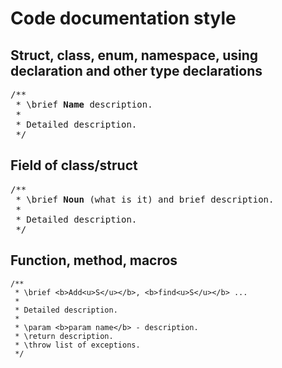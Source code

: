 # Code documentation style

## Struct, class, enum, namespace, using declaration and other type declarations
<pre>
/**
 * \brief <b>Name</b> description.
 *
 * Detailed description.
 */
</pre>

## Field of class/struct
<pre>
/**
 * \brief <b>Noun</b> (what is it) and brief description.
 *
 * Detailed description.
 */
</pre>

## Function, method, macros
```
/**
 * \brief <b>Add<u>S</u></b>, <b>find<u>S</u></b> ...
 *
 * Detailed description.
 *
 * \param <b>param name</b> - description.
 * \return description.
 * \throw list of exceptions.
 */
```